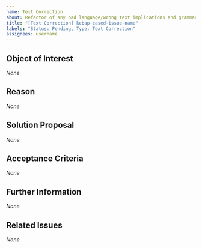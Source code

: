 ```yaml
---
name: Text Correction
about: Refactor of any bad language/wrong text implications and grammar/punctuation/spelling fixes, etc.
title: "[Text Correction] kebap-cased-issue-name"
labels: "Status: Pending, Type: Text Correction"
assignees: username
---
```


<!--
How to use this template:
Do NOT abuse a "text correction" issue to refactor the code itself, like renaming a variable or class.
Do NOT abuse a "text correction" issue to fix a bug caused by, for example, a typo, and use a "bug report" instead.
Use it ONLY for corrections of string contents, documentation parts, code comments, and any text that will be displayed to users.
        
If there are "multiple little improvement suggestions", you can mention them bundled within a "single issue" because the effort of writing issues should not drastically surpass the effort of resolving them.
Make sure to present each improvement DISTINCTLY from the rest and to use the SAME ORDER of refinements in each section when bundling multiple improvements inside one issue.

Keep ALL of the text encapsulated in comments, even though it will not be rendered.
ONLY add text in the places that are filled with *None* default and replace *None* with your text.
-->

## Object of Interest
<!--
Describe the parts that require a text correction as specifical as possible.
Where is bad language in use? Where does text imply something wrong? Where are grammar/punctuation/spelling/etc. mistakes?
-->
*None*

## Reason
<!--
Describe why the current choice of words was bad/which other implications the text carries, or name which language rules the text violates.
Why is it considered bad language? What other things does the text imply? What kind of other mistakes does the text contain (grammar/punctuation/spelling/etc.)?
-->
*None*

## Solution Proposal
<!--
Write how you would write the text or at least name the essential points.
-->
*None*

## Acceptance Criteria
<!--
Specify the acceptance criteria as a task list that contains one or more entries.
e.g.:
  - [ ] Do this
  - [ ] Do that
  ...
-->
*None*

## Further Information
<!--
Add additional helpful, issue-related information, such as, links, screenshots, sketches, considerations, thoughts, etc.
-->
*None*

## Related Issues
<!--
Add a bullet point list of other related issues, in case there are any.
e.g.:
  - #42
  - #73
  ...
-->
*None*

<!--
Information for contributors about label usage:
        
  - select any number of fitting labels that have a `Flag: ` prefix
  - select any number of fitting labels that have a `For: ` prefix
  - select EXACTLY ONE label that has a `Priority: ` prefix
  - select EXACTLY ONE label that has a `Scope: ` prefix
  - NEVER tamper with the initial `Status: Pending` label when creating an issue
  - NEVER add, remove, or change any associations (or the lack thereof) between an issue and label that has a `Type: ` prefix
        
Look at the label descriptions to grasp their proper usage and pick the most fitting.
If more than one `Type: ` label fits the issue, it is a good indicator that the issue mixes concerns.
You should then split this issue into multiple issues so that each new issue falls EXACTLY INTO ONE category.
-->

